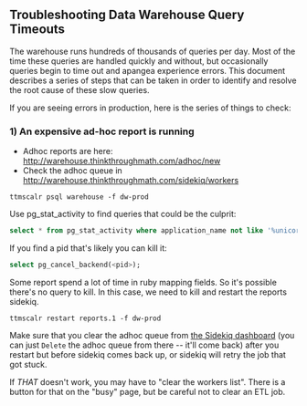 ## Troubleshooting Data Warehouse Query Timeouts

The warehouse runs hundreds of thousands of queries per day. Most of the time these queries are handled quickly and without, but occasionally queries begin to time out and apangea experience errors. This document describes a series of steps that can be taken in order to identify and resolve the root cause of these slow queries.

If you are seeing errors in production, here is the series of things to check:

### 1) An expensive ad-hoc report is running

- Adhoc reports are here: http://warehouse.thinkthroughmath.com/adhoc/new
- Check the adhoc queue in http://warehouse.thinkthroughmath.com/sidekiq/workers

```
ttmscalr psql warehouse -f dw-prod
```

Use pg_stat_activity to find queries that could be the culprit:

```sql
select * from pg_stat_activity where application_name not like '%unicorn%' and application_name not like '%etl%' and state = 'active';
```

If you find a pid that's likely you can kill it:

```sql
select pg_cancel_backend(<pid>);
```

Some report spend a lot of time in ruby mapping fields. So it's possible there's no query to kill. In this case, we need to kill and restart the reports sidekiq.

```
ttmscalr restart reports.1 -f dw-prod
```

Make sure that you clear the adhoc queue from [the Sidekiq dashboard](http://warehouse.thinkthroughmath.com/sidekiq/queues) (you can just `Delete` the adhoc queue from there -- it'll come back) after you restart but before sidekiq comes back up, or sidekiq will retry the job that got stuck.

If *THAT* doesn't work, you may have to "clear the workers list". There is a button for that on the "busy" page, but be careful not to clear an ETL job.
